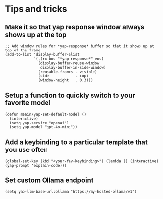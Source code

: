 # Tips and tricks

## Make it so that yap response window always shows up at the top

``` emacs-lisp
;; Add window rules for *yap-response* buffer so that it shows up at top of the frame
(add-to-list 'display-buffer-alist
             `(,(rx bos "*yap-response*" eos)
               (display-buffer-reuse-window
                display-buffer-in-side-window)
               (reusable-frames . visible)
               (side            . top)
               (window-height   . 0.3)))
```

## Setup a function to quickly switch to your favorite model

``` emacs-lisp
(defun meain/yap-set-default-model ()
  (interactive)
  (setq yap-service "openai")
  (setq yap-model "gpt-4o-mini"))
```

## Add a keybinding to a particular template that you use often

``` emacs-lisp
(global-set-key (kbd "<your-fav-keybinding>") (lambda () (interactive) (yap-prompt 'explain-code)))
```

## Set custom Ollama endpoint

``` emacs-lisp
(setq yap-llm-base-url:ollama "https://my-hosted-ollama/v1")
```

